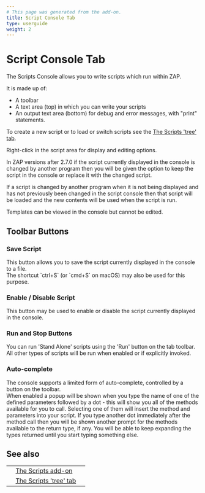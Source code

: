 ```yaml
---
# This page was generated from the add-on.
title: Script Console Tab
type: userguide
weight: 2
---
```


# Script Console Tab


The Scripts Console allows you to write scripts which run within ZAP.  

It is made up of:

* A toolbar
* A text area (top) in which you can write your scripts
* An output text area (bottom) for debug and error messages, with "print" statements.

To create a new script or to load or switch scripts see the [The Scripts 'tree' tab](/docs/desktop/addons/script-console/tree/).


Right-click in the script area for display and editing options.


In ZAP versions after 2.7.0 if the script currently displayed in the console is changed by another program then you
will be given the option to keep the script in the console or replace it with the changed script.  

If a script is changed by another program when it is not being displayed and has not previously been changed in the script console
then that script will be loaded and the new contents will be used when the script is run.


Templates can be viewed in the console but cannot be edited.  


## Toolbar Buttons

### Save Script

This button allows you to save the script currently displayed in the console to a file.  
The shortcut \`ctrl+S\` (or \`cmd+S\` on macOS) may also be used for this purpose.  

### Enable / Disable Script

This button may be used to enable or disable the script currently displayed in the console.  

### Run and Stop Buttons

You can run 'Stand Alone' scripts using the 'Run' button on the tab toolbar.  
All other types of scripts will be run when enabled or if explicitly invoked.  

### Auto-complete

The console supports a limited form of auto-complete, controlled by a button on the toolbar.  
When enabled a popup will be shown when you type the name of one of the defined parameters followed by a dot - this will show you all of the methods available for you to call. Selecting one of them will insert the method and parameters into your script. If you type another dot immediately after the method call then you will be shown another prompt for the methods available to the return type, if any. You will be able to keep expanding the types returned until you start typing something else.

## See also

|   |                                                                     |   |
|---|---------------------------------------------------------------------|---|
|   | [The Scripts add-on](/docs/desktop/addons/script-console/)          |   |
|   | [The Scripts 'tree' tab](/docs/desktop/addons/script-console/tree/) |   |
